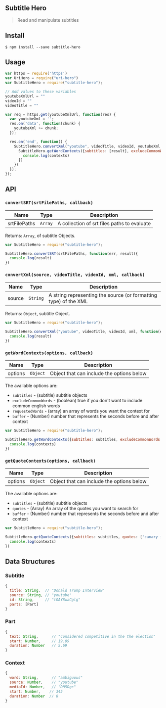 ## Subtitle Hero
> Read and manipulate subtitles

## Install
```
$ npm install --save subtitle-hero
```

## Usage
```javascript
var https = require('https')
var UriHero = require("uri-hero")
var SubtitleHero = require("subtitle-hero");

// Add values to these variables
youtubeXmlUrl = ""
videoId = ""
videoTitle = ""

var req = https.get(youtubeXmlUrl, function(res) {
  var youtubeXml = '';
  res.on('data', function(chunk) {
    youtubeXml += chunk;
  });

  res.on('end', function() {
    SubtitleHero.convertXml("youtube", videoTitle, videoId, youtubeXml, function(err, result){
      SubtitleHero.getWordContexts({subtitles: [result], excludeCommonWords: true, requestedWords: []}, function(err, contexts){
        console.log(contexts)
      })
    }) 
  });
});
```

## API

### `convertSRT(srtFilePaths, callback)`

| Name | Type | Description |
|------|------|-------------|
| srtFilePaths | `Array` | A collection of srt files paths to evaluate |

Returns: `Array`, of subtitle Objects.

```javascript
var SubtitleHero = require("subtitle-hero");

SubtitleHero.convertSRT(srtFilePaths, function(err, result){
  console.log(result)
}) 
```

### `convertXml(source, videoTitle, videoId, xml, callback)`

| Name | Type | Description |
|------|------|-------------|
| source | `String` | A string representing the source (or formatting type) of the XML |

Returns: `Object`, subtitle Object.

```javascript
var SubtitleHero = require("subtitle-hero");

SubtitleHero.convertXml("youtube", videoTitle, videoId, xml, function(err, result){
  console.log(result)
}) 
```

### `getWordContexts(options, callback)`

| Name | Type | Description |
|------|------|-------------|
| options | `Object` | Object that can include the options below |

The available options are:

- `subtitles` - (subtitle) subtitle objects
- `excludeCommonWords` - (boolean) true if you don't want to include common english words
- `requestedWords` - (array) an array of words you want the context for
- `buffer` - (Number) number that represents the seconds before and after context 

```javascript
var SubtitleHero = require("subtitle-hero");

SubtitleHero.getWordContexts({subtitles: subtitles, excludeCommonWords: true, requestedWords: []}, function(err, contexts){
  console.log(contexts)
})
```

### `getQuoteContexts(options, callback)`

| Name | Type | Description |
|------|------|-------------|
| options | `Object` | Object that can include the options below |

The available options are:

- `subtitles` - (subtitle) subtitle objects
- `quotes` - (Array) An array of the quotes you want to search for 
- `buffer` - (Number) number that represents the seconds before and after context 

```javascript
var SubtitleHero = require("subtitle-hero");

SubtitleHero.getQuoteContexts({subtitles: subtitles, quotes: ["canary in a coal mine"]}, function(err, contexts){
  console.log(contexts)
})
```

## Data Structures
### Subtitle
```javascript
{ 
  title: String,  // "Donald Trump Interview"
  source: String, // "youtube"
  id: String,     // "tOAY8waCglg"
  parts: [Part]
}
```
### Part 
```javascript
{ 
  text: String,      // "considered competitive in the the election"
  start: Number,     // 19.89
  duration: Number   // 5.69
}
```
### Context 
```javascript
{ 
  word: String,      // "ambiguous"
  source: Number,    // "youtube" 
  mediaId: Number,   // "DH5Dgc" 
  start: Number,    // 345
  duration: Number  // 8
}
```
